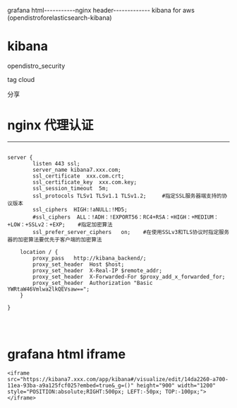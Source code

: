 grafana html-----------nginx header------------- kibana for aws (opendistroforelasticsearch-kibana)

# kibana 

opendistro_security

tag cloud 

分享

# nginx 代理认证
---

```

server {
        listen 443 ssl;
        server_name kibana7.xxx.com;
        ssl_certificate  xxx.com.crt;
        ssl_certificate_key  xxx.com.key;
        ssl_session_timeout  5m;
        ssl_protocols TLSv1 TLSv1.1 TLSv1.2;     #指定SSL服务器端支持的协议版本
        ssl_ciphers  HIGH:!aNULL:!MD5;
        #ssl_ciphers  ALL：!ADH：!EXPORT56：RC4+RSA：+HIGH：+MEDIUM：+LOW：+SSLv2：+EXP;    #指定加密算法
        ssl_prefer_server_ciphers   on;    #在使用SSLv3和TLS协议时指定服务器的加密算法要优先于客户端的加密算法

    location / {
        proxy_pass   http://kibana_backend/;
        proxy_set_header  Host $host;
        proxy_set_header  X-Real-IP $remote_addr;
        proxy_set_header  X-Forwarded-For $proxy_add_x_forwarded_for;
        proxy_set_header  Authorization "Basic YWRtaW46Vmlwa2lkQEVsaw==";
    }

}




```



# grafana html  iframe 



```
<iframe src="https://kibana7.xxx.com/app/kibana#/visualize/edit/14da2260-a700-11ea-93ba-a9a125fcf025?embed=true&_g=()" height="900" width="1200" style="POSITION:absolute;RIGHT:500px; LEFT:-50px; TOP:-100px;"></iframe>

```
